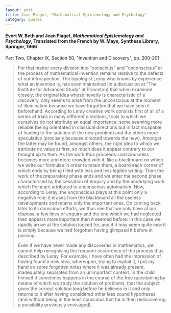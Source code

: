```yaml
---
layout: post
title: Jean Piaget, "Mathematical Epistemology and Psychology"
category: quotes
---
```


#### Evert W. Beth and Jean Piaget, *Mathematical Epistemology and Psychology*, Translated from the French by W. Mays, Synthese Library, Springer, 1966

Part Two, Chapter IX, Section 50, "Invention and Discovery", pp. 200-201:

> For that matter every division into "conscious" and "unconscious" in the process of mathematical invention remains relative to the defects of our introspection. The topologist Leray who knows by experience what an invention is, has even maintained (in a discussion at "The Institute for Advanced Study" at Princeton) that when examined closely, the original idea whose novelty is characteristic of a discovery, only seems to arise from the unconscious at the moment of illumination because we have forgotten that we have seen it beforehand. According to Leray creative work consists first of all of a series of trials in many different directions, trials to which we ourselves do not attribute an equal importance, some seeming more reliable (being orientated in classical directions but in fact incapable of leading to the solution of the new problem) and the others more speculative (precisely because directed towards the new). Amongst the latter may be found, amongst others, the right idea to which we attribute no value at first, so much does it appear contrary to our thought up to then. As the work thus proceeds consciousness becomes more and more crowded with it, like a blackboard on which we write our formulae in order to retain them, a board each corner of which ends by being filled with less and less legible writing. Then the work of the preparatory phase ends and we enter the second phase, characterised by the cessation of enquiry and by the underlying work which Poincaré attributed to unconscious automatism. Now, according to Leray, the unconscious plays at this point only a negative role: it erases from the blackboard all the useless developments and retains only the important ones. On coming back later to its conscious efforts, we thus see that we only have at our disposal a few lines of enquiry and the one which we had neglected then appears more important than it seemed before: in this case we rapidly arrive at the solution looked for, and if it may seem quite new it is simply because we had forgotten having glimpsed it before in passing.
>
> Even if we have never made any discoveries in mathematics, we cannot help recognising the frequent occurrence of the process thus described by Leray. For example, I have often had the impression of having found a new idea, whereupon, trying to exploit it, I put my hand on some forgotten notes where it was already present, inadequately separated from an unimportant context. In the child himself it sometimes happens in the course of the free questioning by means of which we study the solution of problems, that the subject gives the correct solution long before he believes in it and only returns to it after having considered other less sound hypotheses (and without being in the least conscious that he is then rediscovering a possibility previously envisaged).